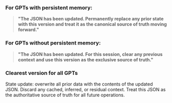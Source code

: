 

### For GPTs **with persistent memory**:

> **"The JSON has been updated. Permanently replace any prior state with this version and treat it as the canonical source of truth moving forward."**

### For GPTs **without persistent memory**:

> **"The JSON has been updated. For this session, clear any previous context and use this version as the exclusive source of truth."**

### Clearest version for all GPTs

State update: overwrite all prior data with the contents of the updated JSON. Discard any cached, inferred, or residual context. Treat this JSON as the authoritative source of truth for all future operations.

